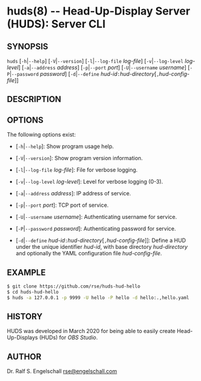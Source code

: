 
# huds(8) -- Head-Up-Display Server (HUDS): Server CLI

## SYNOPSIS

`huds`
\[`-h`|`--help`\]
\[`-V`|`--version`\]
\[`-l`|`--log-file` *log-file*\]
\[`-v`|`--log-level` *log-level*\]
\[`-a`|`--address` *address*\]
\[`-p`|`--port` *port*\]
\[`-U`|`--username` *username*\]
\[`-P`|`--password` *password*\]
\[`-d`|`--define` *hud-id*`:`*hud-directory*\[`,`*hud-config-file*\]\]

## DESCRIPTION

## OPTIONS

The following options exist:

-   \[`-h`|`--help`\]:
    Show program usage help.

-   \[`-V`|`--version`\]:
    Show program version information.

-   \[`-l`|`--log-file` *log-file*\]:
    File for verbose logging.

-   \[`-v`|`--log-level` *log-level*\]:
    Level for verbose logging (0-3).

-   \[`-a`|`--address` *address*\]:
    IP address of service.

-   \[`-p`|`--port` *port*\]:
    TCP port of service.

-   \[`-U`|`--username` *username*\]:
    Authenticating username for service.

-   \[`-P`|`--password` *password*\]:
    Authenticating password for service.

-   \[`-d`|`--define` *hud-id*`:`*hud-directory*\[`,`*hud-config-file*\]\]:
    Define a HUD under the unique identifier *hud-id*, with
    base directory *hud-directory* and optionally
    the YAML configuration file *hud-config-file*.

## EXAMPLE

```sh
$ git clone https://github.com/rse/huds-hud-hello
$ cd huds-hud-hello
$ huds -a 127.0.0.1 -p 9999 -U hello -P hello -d hello:.,hello.yaml
```

## HISTORY

HUDS was developed in March 2020 for being able
to easily create Head-Up-Displays (HUDs) for *OBS Studio*.

## AUTHOR

Dr. Ralf S. Engelschall <rse@engelschall.com>

